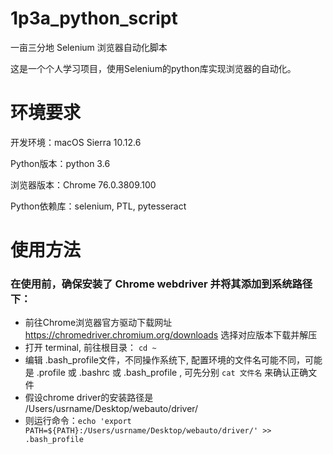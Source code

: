 # 1p3a_python_script
一亩三分地 Selenium 浏览器自动化脚本

这是一个个人学习项目，使用Selenium的python库实现浏览器的自动化。

# 环境要求

开发环境：macOS Sierra 10.12.6

Python版本：python 3.6

浏览器版本：Chrome 76.0.3809.100

Python依赖库：selenium, PTL, pytesseract

# 使用方法

### 在使用前，确保安装了 Chrome webdriver 并将其添加到系统路径下：

* 前往Chrome浏览器官方驱动下载网址 https://chromedriver.chromium.org/downloads 选择对应版本下载并解压
* 打开 terminal, 前往根目录： `cd ~`
* 编辑 .bash_profile文件，不同操作系统下, 配置环境的文件名可能不同，可能是 .profile 或 .bashrc 或 .bash_profile , 可先分别 `cat 文件名` 来确认正确文件
* 假设chrome driver的安装路径是 /Users/usrname/Desktop/webauto/driver/ 
* 则运行命令：`echo 'export PATH=${PATH}:/Users/usrname/Desktop/webauto/driver/' >> .bash_profile`



